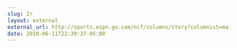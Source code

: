 ```yaml
---
slug: 2r
layout: external
external_url: http://sports.espn.go.com/ncf/columns/story?columnist=maisel_ivan&id=5277787
date: 2010-06-11T22:39:37-05:00
---
```

